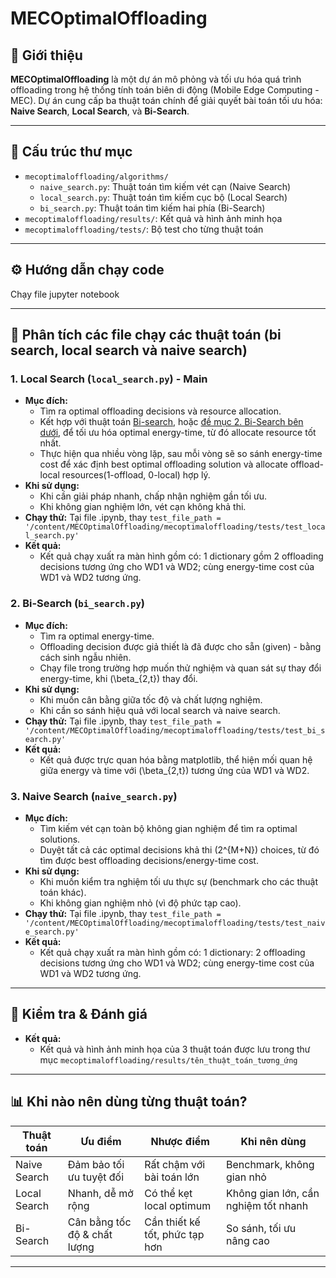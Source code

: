 # MECOptimalOffloading

## 🚀 Giới thiệu

**MECOptimalOffloading** là một dự án mô phỏng và tối ưu hóa quá trình offloading trong hệ thống tính toán biên di động (Mobile Edge Computing - MEC). Dự án cung cấp ba thuật toán chính để giải quyết bài toán tối ưu hóa: **Naive Search**, **Local Search**, và **Bi-Search**.

---

## 📂 Cấu trúc thư mục

- `mecoptimaloffloading/algorithms/`
  - `naive_search.py`: Thuật toán tìm kiếm vét cạn (Naive Search)
  - `local_search.py`: Thuật toán tìm kiếm cục bộ (Local Search)
  - `bi_search.py`: Thuật toán tìm kiếm hai phía (Bi-Search)
- `mecoptimaloffloading/results/`: Kết quả và hình ảnh minh họa
- `mecoptimaloffloading/tests/`: Bộ test cho từng thuật toán

---

## ⚙️ Hướng dẫn chạy code

Chạy  file jupyter notebook

---

## 🧩 Phân tích các file chạy các thuật toán (bi search, local search và naive search)

### 1. Local Search (`local_search.py`) - Main
- **Mục đích:**
  - Tìm ra optimal offloading decisions và resource allocation.
  - Kết hợp với thuật toán [Bi-search](mecoptimaloffloading/algorithms/bi_search.py), hoặc [đề mục 2. Bi-Search bên dưới](#2-bi-search-bipy), để tối ưu hóa optimal energy-time, từ đó allocate resource tốt nhất.
  - Thực hiện qua nhiều vòng lặp, sau mỗi vòng sẽ so sánh energy-time cost để xác định best optimal offloading solution và allocate offload-local resources(1-offload, 0-local) hợp lý.
- **Khi sử dụng:**
  - Khi cần giải pháp nhanh, chấp nhận nghiệm gần tối ưu.
  - Khi không gian nghiệm lớn, vét cạn không khả thi.
- **Chạy thử:**
  Tại file .ipynb, thay `test_file_path = '/content/MECOptimalOffloading/mecoptimaloffloading/tests/test_local_search.py'`
- **Kết quả:**
  - Kết quả chạy xuất ra màn hình gồm có: 1 dictionary gồm 2 offloading decisions tương ứng cho WD1 và WD2; cùng energy-time cost của WD1 và WD2 tương ứng.

### 2. Bi-Search (`bi_search.py`)
- **Mục đích:**
  - Tìm ra optimal energy-time.
  - Offloading decision được giả thiết là đã được cho sẵn (given) - bằng cách sinh ngẫu nhiên.
  - Chạy file trong trường hợp muốn thử nghiệm và quan sát sự thay đổi energy-time, khi \(\beta_{2,t}\) thay đổi.
- **Khi sử dụng:**
  - Khi muốn cân bằng giữa tốc độ và chất lượng nghiệm.
  - Khi cần so sánh hiệu quả với local search và naive search.
- **Chạy thử:**
  Tại file .ipynb, thay `test_file_path = '/content/MECOptimalOffloading/mecoptimaloffloading/tests/test_bi_search.py'`
- **Kết quả:**
  - Kết quả được trực quan hóa bằng matplotlib, thể hiện mối quan hệ giữa energy và time với \(\beta_{2,t}\) tương ứng của WD1 và WD2.

### 3. Naive Search (`naive_search.py`)
- **Mục đích:**
  - Tìm kiếm vét cạn toàn bộ không gian nghiệm để tìm ra optimal solutions.
  - Duyệt tất cả các optimal decisions khả thi \(2^{M+N}\) choices, từ đó tìm được best offloading decisions/energy-time cost.
- **Khi sử dụng:**
  - Khi muốn kiểm tra nghiệm tối ưu thực sự (benchmark cho các thuật toán khác).
  - Khi không gian nghiệm nhỏ (vì độ phức tạp cao).
- **Chạy thử:**
  Tại file .ipynb, thay `test_file_path = '/content/MECOptimalOffloading/mecoptimaloffloading/tests/test_naive_search.py'`
- **Kết quả:**
  - Kết quả chạy xuất ra màn hình gồm có: 1 dictionary: 2 offloading decisions tương ứng cho WD1 và WD2; cùng energy-time cost của WD1 và WD2 tương ứng.

---

## 🧪 Kiểm tra & Đánh giá
- **Kết quả:**
  - Kết quả và hình ảnh minh họa của 3 thuật toán được lưu trong thư mục `mecoptimaloffloading/results/tên_thuật_toán_tương_ứng`

---

## 📊 Khi nào nên dùng từng thuật toán?

| Thuật toán      | Ưu điểm                 | Nhược điểm                | Khi nên dùng                |
|-----------------|-------------------------|---------------------------|-----------------------------|
| Naive Search    | Đảm bảo tối ưu tuyệt đối| Rất chậm với bài toán lớn | Benchmark, không gian nhỏ   |
| Local Search    | Nhanh, dễ mở rộng       | Có thể kẹt local optimum  | Không gian lớn, cần nghiệm tốt nhanh |
| Bi-Search       | Cân bằng tốc độ & chất lượng | Cần thiết kế tốt, phức tạp hơn | So sánh, tối ưu nâng cao    |

---

